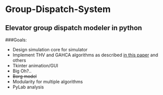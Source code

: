 Group-Dispatch-System
=====================

Elevator group dispatch modeler in python
--------------------------------------------
###Goals:

* Design simulation core for simulator
* Implement THV and GAHCA algorithms as described [in this paper](http://www.inf.utfsm.cl/~mcriff/Tesistas/lista-papers/GA-elevators.pdf) and others
* Tkinter animation/GUI
* Big Oh?..
* <del>Borg model</del>
* Modularity for multiple algorithms
* PyLab analysis
